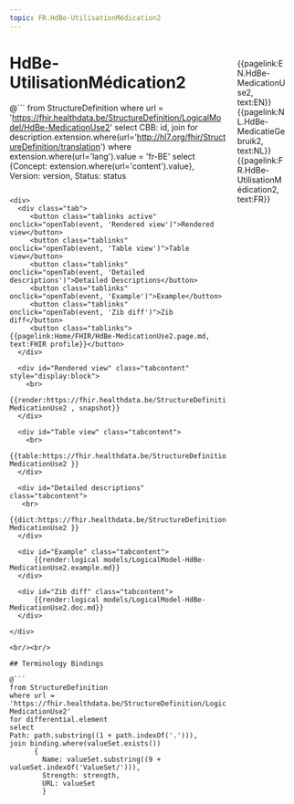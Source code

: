 ```yaml
---
topic: FR.HdBe-UtilisationMédication2
---
```


<div style="float:right;width:85px;padding:10px;margin:10">
<p>{{pagelink:EN.HdBe-MedicationUse2, text:EN}}  {{pagelink:NL.HdBe-MedicatieGebruik2, text:NL}}  {{pagelink:FR.HdBe-UtilisationMédication2, text:FR}}<p>
</div>

# HdBe-UtilisationMédication2



@```
from StructureDefinition
where url = 'https://fhir.healthdata.be/StructureDefinition/LogicalModel/HdBe-MedicationUse2'
select 
CBB: id,
join for description.extension.where(url='http://hl7.org/fhir/StructureDefinition/translation') where extension.where(url='lang').value = 'fr-BE' select {Concept: extension.where(url='content').value}, 
Version: version,
Status: status
```

<div>
  <div class="tab">
     <button class="tablinks active" onclick="openTab(event, 'Rendered view')">Rendered view</button>
     <button class="tablinks" onclick="openTab(event, 'Table view')">Table view</button>
     <button class="tablinks" onclick="openTab(event, 'Detailed descriptions')">Detailed Descriptions</button>
     <button class="tablinks" onclick="openTab(event, 'Example')">Example</button>
     <button class="tablinks" onclick="openTab(event, 'Zib diff')">Zib diff</button>
     <button class="tablinks">{{pagelink:Home/FHIR/HdBe-MedicationUse2.page.md, text:FHIR profile}}</button>
  </div>

  <div id="Rendered view" class="tabcontent" style="display:block">
    <br>
      {{render:https://fhir.healthdata.be/StructureDefinition/LogicalModel/HdBe-MedicationUse2 , snapshot}}
  </div>

  <div id="Table view" class="tabcontent">
    <br>
      {{table:https://fhir.healthdata.be/StructureDefinition/LogicalModel/HdBe-MedicationUse2 }}
  </div>

  <div id="Detailed descriptions" class="tabcontent">
   <br>
      {{dict:https://fhir.healthdata.be/StructureDefinition/LogicalModel/HdBe-MedicationUse2 }}
  </div>

  <div id="Example" class="tabcontent">
      {{render:logical models/LogicalModel-HdBe-MedicationUse2.example.md}}
  </div>

  <div id="Zib diff" class="tabcontent">
      {{render:logical models/LogicalModel-HdBe-MedicationUse2.doc.md}}
  </div>

</div>

<br/><br/> 

## Terminology Bindings

@```
from StructureDefinition
where url = 'https://fhir.healthdata.be/StructureDefinition/LogicalModel/HdBe-MedicationUse2'
for differential.element
select
Path: path.substring((1 + path.indexOf('.'))),
join binding.where(valueSet.exists())
      { 
        Name: valueSet.substring((9 + valueSet.indexOf('ValueSet/'))),
        Strength: strength,
        URL: valueSet
        }
```  